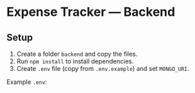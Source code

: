 # Expense Tracker — Backend


## Setup


1. Create a folder `backend` and copy the files.
2. Run `npm install` to install dependencies.
3. Create `.env` file (copy from `.env.example`) and set `MONGO_URI`.


Example `.env`: